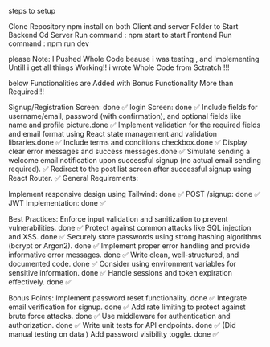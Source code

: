 steps to setup

Clone Repository
npm install on both Client and server Folder
to Start Backend Cd Server
Run command : npm start
to start Frontend
Run command : npm run dev


please Note: I Pushed Whole Code beause i was testing , and Implementing Untill i get all things Working!!
i wrote Whole Code from Sctratch !!!



below Functionalities are Added with Bonus Functionality More than Required!!!

Signup/Registration Screen: done ✅ 
login Screen: done ✅ 
Include fields for username/email, password (with confirmation), and optional fields like name and profile picture.done ✅ 
Implement validation for the required fields and email format using React state management and validation libraries.done ✅ 
Include terms and conditions checkbox.done ✅
Display clear error messages and success messages.done ✅
Simulate sending a welcome email notification upon successful signup (no actual email sending required). ✅
Redirect to the post list screen after successful signup using React Router. ✅
General Requirements:

Implement responsive design using Tailwind: done ✅ POST /signup: done ✅
JWT Implementation: done ✅

Best Practices: Enforce input validation and sanitization to prevent vulnerabilities. done ✅
Protect against common attacks like SQL injection and XSS. done ✅
Securely store passwords using strong hashing algorithms (bcrypt or Argon2). done ✅
Implement proper error handling and provide informative error messages. done ✅ 
Write clean, well-structured, and documented code. done ✅ 
Consider using environment variables for sensitive information. done ✅ 
Handle sessions and token expiration effectively. done ✅

Bonus Points:
Implement password reset functionality. done ✅
Integrate email verification for signup. done ✅
Add rate limiting to protect against brute force attacks. done ✅
Use middleware for authentication and authorization. done ✅ 
Write unit tests for API endpoints. done ✅ (Did manual testing on data ) 
Add password visibility toggle. done ✅
